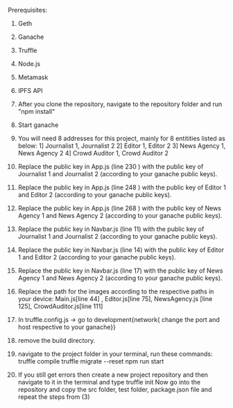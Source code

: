 Prerequisites:
1) Geth
2) Ganache
3) Truffle
4) Node.js
5) Metamask
6) IPFS API 

1) After you clone the repository, navigate to the repository folder and run "npm install"
2) Start ganache 
3) You will need 8 addresses for this project, mainly for 8 entitities listed as below:
    1] Journalist 1, Journalist 2
    2] Editor 1, Editor 2
    3] News Agency 1, News Agency 2
    4] Crowd Auditor 1, Crowd Auditor 2
4) Replace the public key in App.js (line 230 ) with the public key of Journalist 1 and Journalist 2 (according to your ganache public keys).
5) Replace the public key in App.js (line 248 ) with the public key of Editor 1 and Editor 2 (according to your ganache public keys).
6) Replace the public key in App.js (line 268 ) with the public key of News Agency 1 and News Agency 2 (according to your ganache public keys).
7) Replace the public key in Navbar.js (line 11) with the public key of Journalist 1 and Journalist 2 (according to your ganache public keys).
8) Replace the public key in Navbar.js (line 14) with the public key of Editor 1 and Editor 2 (according to your ganache public keys).
9) Replace the public key in Navbar.js (line 17) with the public key of News Agency 1 and News Agency 2 (according to your ganache public keys).
10) Replace the path for the images according to the respective paths in your device: Main.js[line 44] , Editor.js[line 75], NewsAgency.js [line 125], CrowdAuditor.js[line 111]
11) In truffle.config.js -> go to development{network{ change the port and host respective to your ganache}}
12) remove the build directory. 
13) navigate to the project folder in your terminal, run these commands:
      truffle compile
      truffle migrate --reset
      npm run start
14) If you still get errors then create a new project repository and then navigate to it in the terminal and type
      truffle init 
     Now go into the repository and copy the src folder, test folder, package.json file and repeat the steps from (3)

